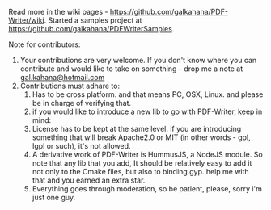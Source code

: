 Read more in the wiki pages - https://github.com/galkahana/PDF-Writer/wiki. 
Started a samples project at https://github.com/galkahana/PDFWriterSamples.

Note for contributors:

1. Your contributions are very welcome. If you don't know where you can contribute and would like to take on something - drop me a note at gal.kahana@hotmail.com
2. Contributions must adhare to:
    1. Has to be cross platform. and that means PC, OSX, Linux. and please be in charge of verifying that.
    2. if you would like to introduce a new lib to go with PDF-Writer, keep in mind:
      1. License has to be kept at the same level. if you are introducing something that will break Apache2.0 or MIT (in other words - gpl, lgpl or such), it's not allowed.
      2. A derivative work of PDF-Writer is HummusJS, a NodeJS module. So note that any lib that you add, It should be relatively easy to add it not only to the Cmake files, but also to binding.gyp. help me with that and you earned an extra star.
    3. Everything goes through moderation, so be patient, please, sorry i'm just one guy.  
